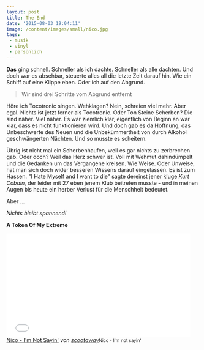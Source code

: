 ```yaml
---
layout: post
title: The End
date: '2015-08-03 19:04:11'
image: /content/images/small/nico.jpg
tags:
 - musik
 - vinyl
 - persönlich
---
```



**Das** ging schnell. Schneller als ich dachte. Schneller als alle dachten. Und doch war es absehbar, steuerte alles all die letzte Zeit darauf hin. Wie ein Schiff auf eine Klippe eben. Oder ich auf den Abgrund.

> Wir sind drei Schritte vom Abgrund entfernt

Höre ich Tocotronic singen. Wehklagen? Nein, schreien viel mehr. Aber egal. Nichts ist jetzt ferner als Tocotronic. Oder Ton Steine Scherben? Die sind näher. Viel näher. Es war ziemlich klar, eigentlich von Beginn an war klar, dass es nicht funktionieren wird. Und doch gab es da Hoffnung, das Unbeschwerte des Neuen und die Unbekümmertheit von durch Alkohol geschwängerten Nächten. Und so musste es scheitern.

Übrig ist nicht mal ein Scherbenhaufen, weil es gar nichts zu zerbrechen gab. Oder doch? Weil das Herz schwer ist. Voll mit Wehmut dahindümpelt und die Gedanken um das Vergangene kreisen. Wie Weise. Oder Unweise, hat man sich doch wider besseren Wissens darauf eingelassen. Es ist zum Hassen. "I Hate Myself and I want to die" sagte dereinst jener kluge *Kurt Cobain*, der leider mit 27 eben jenem Klub beitreten musste - und in meinen Augen bis heute ein herber Verlust für die Menschheit bedeutet.

Aber …

*Nichts bleibt spannend!*

**A Token Of My Extreme**

<iframe frameborder="0" width="480" height="270" src="//www.dailymotion.com/embed/video/x1droq" allowfullscreen></iframe><br /><a href="http://www.dailymotion.com/video/x1droq_nico-i-m-not-sayin_music" target="_blank">Nico - I&#039;m Not Sayin&#039;</a> <i>von <a href="http://www.dailymotion.com/scootaway" target="_blank">scootaway</a></i><small>Nico - I'm not sayin'</small>
